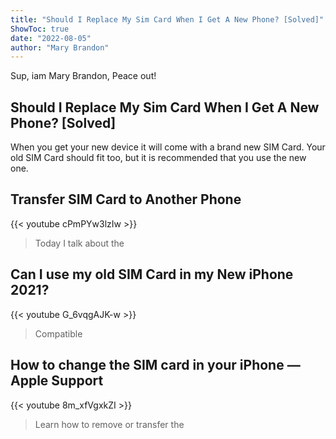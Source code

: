 ```yaml
---
title: "Should I Replace My Sim Card When I Get A New Phone? [Solved]"
ShowToc: true 
date: "2022-08-05"
author: "Mary Brandon" 
---
```


Sup, iam Mary Brandon, Peace out!
## Should I Replace My Sim Card When I Get A New Phone? [Solved]
When you get your new device it will come with a brand new SIM Card. Your old SIM Card should fit too, but it is recommended that you use the new one.

## Transfer SIM Card to Another Phone
{{< youtube cPmPYw3lzIw >}}
>Today I talk about the 

## Can I use my old SIM Card in my New iPhone 2021?
{{< youtube G_6vqgAJK-w >}}
>Compatible 

## How to change the SIM card in your iPhone — Apple Support
{{< youtube 8m_xfVgxkZI >}}
>Learn how to remove or transfer the 

